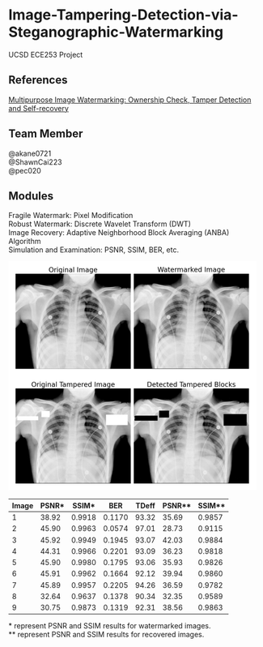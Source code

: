 # Image-Tampering-Detection-via-Steganographic-Watermarking
UCSD ECE253 Project

## References
[Multipurpose Image Watermarking: Ownership Check,
Tamper Detection and Self-recovery](ref/multipurpose.pdf)

## Team Member
@akane0721  
@ShawnCai223     
@pec020

## Modules
Fragile Watermark: Pixel Modification  
Robust Watermark: Discrete Wavelet Transform (DWT)  
Image Recovery: Adaptive Neighborhood Block Averaging (ANBA) Algorithm  
Simulation and Examination: PSNR, SSIM, BER, etc.   

![](ref/result.png)

| Image | PSNR* | SSIM*  | BER    | TDeff | PSNR** | SSIM**  |
|-------|-------|--------|--------|-------|--------|---------|
| 1     | 38.92 | 0.9918 | 0.1170 | 93.32 | 35.69  | 0.9857  |
| 2     | 45.90 | 0.9963 | 0.0574 | 97.01 | 28.73  | 0.9115  |
| 3     | 45.92 | 0.9949 | 0.1945 | 93.07 | 42.03  | 0.9884  |
| 4     | 44.31 | 0.9966 | 0.2201 | 93.09 | 36.23  | 0.9818  |
| 5     | 45.90 | 0.9980 | 0.1795 | 93.06 | 35.93  | 0.9826  |
| 6     | 45.91 | 0.9962 | 0.1664 | 92.12 | 39.94  | 0.9860  |
| 7     | 45.89 | 0.9957 | 0.2205 | 94.26 | 36.59  | 0.9782  |
| 8     | 32.64 | 0.9637 | 0.1378 | 90.34 | 32.35  | 0.9589  |
| 9     | 30.75 | 0.9873 | 0.1319 | 92.31 | 38.56  | 0.9863  |

\* represent PSNR and SSIM results for watermarked images.  
\** represent PSNR and SSIM results for recovered images.